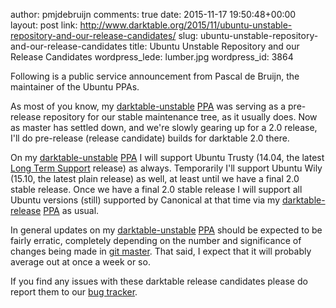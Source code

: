 author: pmjdebruijn
comments: true
date: 2015-11-17 19:50:48+00:00
layout: post
link: http://www.darktable.org/2015/11/ubuntu-unstable-repository-and-our-release-candidates/
slug: ubuntu-unstable-repository-and-our-release-candidates
title: Ubuntu Unstable Repository and our Release Candidates
wordpress_lede: lumber.jpg
wordpress_id: 3864

Following is a public service announcement from Pascal de Bruijn, the maintainer of the Ubuntu PPAs.

As most of you know, my [darktable-unstable](https://launchpad.net/~pmjdebruijn/+archive/ubuntu/darktable-unstable) [PPA](https://en.wikipedia.org/wiki/Personal_Package_Archive) was serving as a pre-release repository for our stable maintenance tree, as it usually does. Now as master has settled down, and we're slowly gearing up for a 2.0 release, I'll do pre-release (release candidate) builds for darktable 2.0 there.

On my [darktable-unstable](https://launchpad.net/~pmjdebruijn/+archive/ubuntu/darktable-unstable) [PPA](https://en.wikipedia.org/wiki/Personal_Package_Archive) I will support Ubuntu Trusty (14.04, the latest [Long Term Support](https://wiki.ubuntu.com/LTS) release) as always. Temporarily I'll support Ubuntu Wily (15.10, the latest plain release) as well, at least until we have a final 2.0 stable release. Once we have a final 2.0 stable release I will support all Ubuntu versions (still) supported by Canonical at that time via my [darktable-release](https://launchpad.net/~pmjdebruijn/+archive/ubuntu/darktable-release) [PPA](https://en.wikipedia.org/wiki/Personal_Package_Archive) as usual.

In general updates on my [darktable-unstable](https://launchpad.net/~pmjdebruijn/+archive/ubuntu/darktable-unstable) [PPA](https://en.wikipedia.org/wiki/Personal_Package_Archive) should be expected to be fairly erratic, completely depending on the number and significance of changes being made in [git master](https://github.com/darktable-org/darktable/commits/master). That said, I expect that it will probably average out at once a week or so.

If you find any issues with these darktable release candidates please do report them to our [bug tracker](http://redmine.darktable.org/issues).
